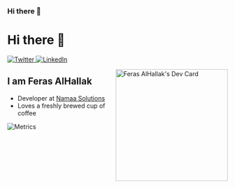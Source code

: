 ### Hi there 👋

# Hi there 👋

<div align="left">
  <a href="https://twitter.com/EngFerasHallak">
    <img
      src="https://img.shields.io/twitter/follow/omBratteng?label=Twitter&logo=twitter&style=flat-square&color=1da1f2&logoColor=ffffff"
      alt="Twitter"
    />
  </a>
  <a href="https://www.linkedin.com/in/feras-alhallak/">
    <img
      src="https://img.shields.io/static/v1?logo=linkedin&style=flat-square&color=0072b1&label=LinkedIn&message=%E2%98%86"
      alt="LinkedIn"
    />
  </a>
 


  <a href="https://app.daily.dev/Feras"><img src="https://api.daily.dev/devcards/17e10301a65b4c5d84403e60c3508c60.png?r=4fh" 
                                             width="256"
      align="right"
                                              alt="Feras AlHallak's Dev Card"/></a>
</div>

## I am Feras AlHallak

- Developer at [Namaa Solutions](https://namaa-solutions.com/)
- Loves a freshly brewed cup of coffee

![Metrics](https://raw.githubusercontent.com/Feras-alhallak/Feras-alhallak/github-metrics/github-metrics.svg)




<!--
**Feras-alhallak/Feras-alhallak** is a ✨ _special_ ✨ repository because its `README.md` (this file) appears on your GitHub profile.

Here are some ideas to get you started:

- 🔭 I’m currently working on ...
- 🌱 I’m currently learning ...
- 👯 I’m looking to collaborate on ...
- 🤔 I’m looking for help with ...
- 💬 Ask me about ...
- 📫 How to reach me: ...
- 😄 Pronouns: ...
- ⚡ Fun fact: ...
-->
